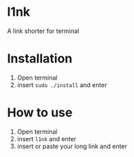 # l1nk
A  link shorter for terminal

# Installation
1) Open terminal
2) insert `sudo ./install` and enter

# How to use
1) Open terminal
2) insert `l1nk` and enter
3) insert or paste your long link and enter

